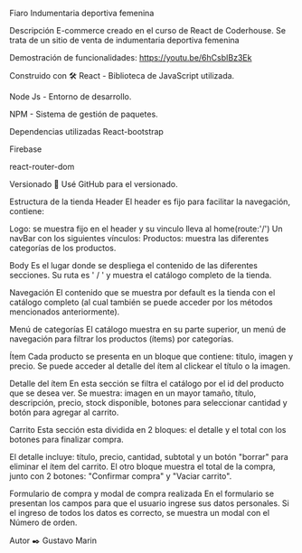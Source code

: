 Fiaro
Indumentaria deportiva femenina


Descripción
E-commerce creado en el curso de React de Coderhouse. Se trata de un sitio de venta de indumentaria deportiva femenina

Demostración de funcionalidades:
https://youtu.be/6hCsbIBz3Ek


Construido con 🛠️
React - Biblioteca de JavaScript utilizada.

Node Js - Entorno de desarrollo.

NPM - Sistema de gestión de paquetes.

Dependencias utilizadas
React-bootstrap

Firebase

react-router-dom

Versionado 📌
Usé GitHub para el versionado.



Estructura de la tienda
Header
El header es fijo para facilitar la navegación, contiene:

Logo: se muestra fijo en el header y su vinculo lleva al home(route:'/') Un navBar con los siguientes vínculos:
Productos: muestra las diferentes categorías de los productos.

Body
Es el lugar donde se despliega el contenido de las diferentes secciones. Su ruta es ' / ' y muestra el catálogo completo de la tienda.


Navegación
El contenido que se muestra por default es la tienda con el catálogo completo (al cual también se puede acceder por los métodos mencionados anteriormente).

Menú de categorías
El catálogo muestra en su parte superior, un menú de navegación para filtrar los productos (ítems) por categorías.

Ítem
Cada producto se presenta en un bloque que contiene: título, imagen y precio. Se puede acceder al detalle del ítem al clickear el título o la imagen.

Detalle del ítem
En esta sección se filtra el catálogo por el id del producto que se desea ver. Se muestra: imagen en un mayor tamaño, título, descripción, precio, stock disponible, botones para seleccionar cantidad y botón para agregar al carrito.

Carrito
Esta sección esta dividida en 2 bloques: el detalle y el total con los botones para finalizar compra.

El detalle incluye: título, precio, cantidad, subtotal y un botón "borrar" para eliminar el ítem del carrito. El otro bloque muestra el total de la compra, junto con 2 botones: "Confirmar compra" y "Vaciar carrito".

Formulario de compra y modal de compra realizada
En el formulario se presentan los campos para que el usuario ingrese sus datos personales. Si el ingreso de todos los datos es correcto, se muestra un modal con el Número de orden.

Autor ✒️
Gustavo Marin
